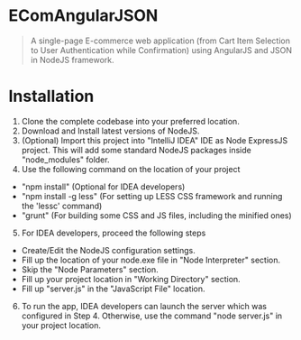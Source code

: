 EComAngularJSON
===============
> A single-page E-commerce web application (from Cart Item Selection to User Authentication while Confirmation) using AngularJS and JSON in NodeJS framework.

Installation
===========================
1. Clone the complete codebase into your preferred location.
2. Download and Install latest versions of NodeJS.
3. (Optional) Import this project into "IntelliJ IDEA" IDE as Node ExpressJS project. This will add some standard NodeJS packages inside "node_modules" folder.
4. Use the following command on the location of your project
  - "npm install" (Optional for IDEA developers)
  - "npm install -g less" (For setting up LESS CSS framework and running the 'lessc' command)
  - "grunt" (For building some CSS and JS files, including the minified ones)
5. For IDEA developers, proceed the following steps
  - Create/Edit the NodeJS configuration settings.
  - Fill up the location of your node.exe file in "Node Interpreter" section.
  - Skip the "Node Parameters" section.
  - Fill up your project location in "Working Directory" section.
  - Fill up "server.js" in the "JavaScript File" location.
6. To run the app, IDEA developers can launch the server which was configured in Step 4. Otherwise, use the command "node server.js" in your project location.
